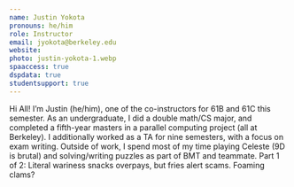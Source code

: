 ```yaml
---
name: Justin Yokota
pronouns: he/him
role: Instructor
email: jyokota@berkeley.edu
website:
photo: justin-yokota-1.webp
spaaccess: true
dspdata: true
studentsupport: true
---
```


Hi All! I’m Justin (he/him), one of the co-instructors for 61B and 61C this semester. As an undergraduate, I did a double math/CS major, and completed a fifth-year masters in a parallel computing project (all at Berkeley). I additionally worked as a TA for nine semesters, with a focus on exam writing. Outside of work, I spend most of my time playing Celeste (9D is brutal) and solving/writing puzzles as part of BMT and teammate. Part 1 of 2: Literal wariness snacks overpays, but fries alert scams. Foaming clams?
